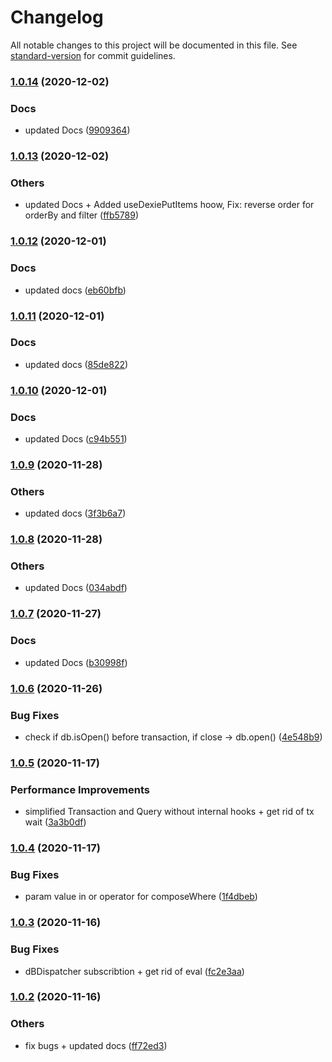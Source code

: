 # Changelog

All notable changes to this project will be documented in this file. See [standard-version](https://github.com/conventional-changelog/standard-version) for commit guidelines.

### [1.0.14](https://bitbucket.org/ttessarolo/useDexie/branches/compare/v1.0.13%0Dv1.0.14) (2020-12-02)


### Docs

* updated Docs ([9909364](https://github.com/ttessarolo/useDexie/commits/99093642faacb2dfbda67f12662077f05a8c1bcd))

### [1.0.13](https://bitbucket.org/ttessarolo/useDexie/branches/compare/v1.0.12%0Dv1.0.13) (2020-12-02)


### Others

* updated Docs + Added useDexiePutItems hoow, Fix: reverse order for orderBy and filter ([ffb5789](https://github.com/ttessarolo/useDexie/commits/ffb5789bb186e60cae75128ce2c694e4e2142021))

### [1.0.12](https://bitbucket.org/ttessarolo/useDexie/branches/compare/v1.0.11%0Dv1.0.12) (2020-12-01)


### Docs

* updated docs ([eb60bfb](https://github.com/ttessarolo/useDexie/commits/eb60bfbfadd117f21098c2d1fba34cee24b069e4))

### [1.0.11](https://bitbucket.org/ttessarolo/useDexie/branches/compare/v1.0.10%0Dv1.0.11) (2020-12-01)


### Docs

* updated docs ([85de822](https://github.com/ttessarolo/useDexie/commits/85de822fb81179bac1cf3f6b6cf6fd1a33663156))

### [1.0.10](https://bitbucket.org/ttessarolo/useDexie/branches/compare/v1.0.9%0Dv1.0.10) (2020-12-01)


### Docs

* updated Docs ([c94b551](https://github.com/ttessarolo/useDexie/commits/c94b5511a8fca783fe0d9625e7b3d3f1f69e4d5a))

### [1.0.9](https://bitbucket.org/ttessarolo/useDexie/branches/compare/v1.0.8%0Dv1.0.9) (2020-11-28)


### Others

* updated docs ([3f3b6a7](https://github.com/ttessarolo/useDexie/commits/3f3b6a740f749e6d834d51f4725d5c6d9b076ba6))

### [1.0.8](https://bitbucket.org/ttessarolo/useDexie/branches/compare/v1.0.7%0Dv1.0.8) (2020-11-28)


### Others

* updated Docs ([034abdf](https://github.com/ttessarolo/useDexie/commits/034abdfa426df9ed00fc9d6596fdf676c78c63f2))

### [1.0.7](https://bitbucket.org/ttessarolo/useDexie/branches/compare/v1.0.6%0Dv1.0.7) (2020-11-27)


### Docs

* updated Docs ([b30998f](https://github.com/ttessarolo/useDexie/commits/b30998fe1b7a19f33274a619260a623f1fe315eb))

### [1.0.6](https://bitbucket.org/ttessarolo/useDexie/branches/compare/v1.0.5%0Dv1.0.6) (2020-11-26)


### Bug Fixes

* check if db.isOpen() before transaction, if close -> db.open() ([4e548b9](https://github.com/ttessarolo/useDexie/commits/4e548b96250f11378de3dc1955dee2d8b024a1f7))

### [1.0.5](https://bitbucket.org/ttessarolo/useDexie/branches/compare/v1.0.4%0Dv1.0.5) (2020-11-17)


### Performance Improvements

* simplified Transaction and Query without internal hooks + get rid of tx wait ([3a3b0df](https://github.com/ttessarolo/useDexie/commits/3a3b0df25f755d586fac366b40f81f1f19c8300a))

### [1.0.4](https://bitbucket.org/ttessarolo/useDexie/branches/compare/v1.0.3%0Dv1.0.4) (2020-11-17)


### Bug Fixes

* param value in or operator for composeWhere ([1f4dbeb](https://github.com/ttessarolo/useDexie/commits/1f4dbeb58e3be261fc85a3bdfc4029ae2560483b))

### [1.0.3](https://bitbucket.org/ttessarolo/useDexie/branches/compare/v1.0.2%0Dv1.0.3) (2020-11-16)


### Bug Fixes

* dBDispatcher subscribtion + get rid of eval ([fc2e3aa](https://github.com/ttessarolo/useDexie/commits/fc2e3aaa0d9e36b8623a15a5c7a9f5a50be4d72f))

### [1.0.2](https://bitbucket.org/ttessarolo/useDexie/branches/compare/v1.0.1%0Dv1.0.2) (2020-11-16)


### Others

* fix bugs + updated docs ([ff72ed3](https://github.com/ttessarolo/useDexie/commits/ff72ed3e7b1f91abdb04d83a9f0d6d57d8ff06e5))
